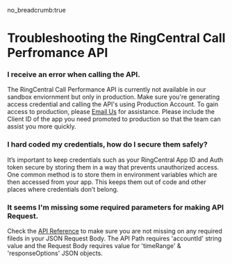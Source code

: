 no_breadcrumb:true

# Troubleshooting the RingCentral Call Perfromance API

### I receive an error when calling the API.

The RingCentral Call Performance API is currently not available in our sandbox enviornment but only in production. Make sure you're generating access credential and calling the API's using Production Account. To gain access to production, please <a href="mailto:55172087814@44466177.mvp.ringcentral.com?subject=Help with production environment">Email Us</a> for assistance. Please include the Client ID of the app you need promoted to production so that the team can assist you more quickly.

### I hard coded my credentials, how do I secure them safely?

It’s important to keep credentials such as your RingCentral App ID and Auth token secure by storing them in a way that prevents unauthorized access. One common method is to store them in environment variables which are then accessed from your app. This keeps them out of code and other places where credentials don’t belong.

### It seems I'm missing some required parameters for making API Request.

Check the [API Reference](../call-performance/api-reference/) to make sure you are not missing on any required fileds in your JSON Request Body. The API Path requires 'accountId' string value and the Request Body requires value for 'timeRange' & 'responseOptions' JSON objects.
